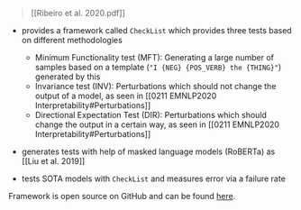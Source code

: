 > [[Ribeiro et al. 2020.pdf]]

- provides a framework called `CheckList` which provides three tests based on different methodologies
	- Minimum Functionality test (MFT): Generating a large number of samples based on a template (`"I {NEG} {POS_VERB} the {THING}"`) generated by this 
	- Invariance test (INV): Perturbations which should not change the output of a model, as seen in [[0211 EMNLP2020 Interpretability#Perturbations]]
	- Directional Expectation Test (DIR): Perturbations which should change the output in a certain way, as seen in [[0211 EMNLP2020 Interpretability#Perturbations]]

- generates tests with help of masked language models (RoBERTa) as [[Liu et al. 2019]]
- tests SOTA models with `CheckList` and measures error via a failure rate

Framework is open source on GitHub and can be found [here](https://github.com/marcotcr/checklist).



